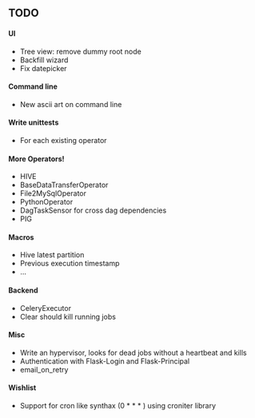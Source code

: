 TODO
-----
#### UI
* Tree view: remove dummy root node
* Backfill wizard
* Fix datepicker

#### Command line
* New ascii art on command line

#### Write unittests
* For each existing operator

#### More Operators!
* HIVE
* BaseDataTransferOperator
* File2MySqlOperator
* PythonOperator
* DagTaskSensor for cross dag dependencies
* PIG

#### Macros
* Hive latest partition
* Previous execution timestamp
* ...

#### Backend
* CeleryExecutor
* Clear should kill running jobs

#### Misc
* Write an hypervisor, looks for dead jobs without a heartbeat and kills
* Authentication with Flask-Login and Flask-Principal
* email_on_retry

#### Wishlist
* Support for cron like synthax (0 * * * ) using croniter library

